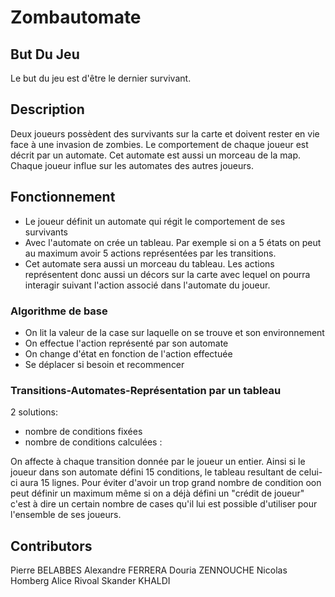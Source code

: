 # Zombautomate
## But Du Jeu  

Le but du jeu est d'être le dernier survivant.

## Description 

Deux joueurs possèdent des survivants sur la carte et doivent rester en vie face à une invasion de zombies.
Le comportement de chaque joueur est décrit par un automate.
Cet automate est aussi un morceau de la map.
Chaque joueur influe sur les automates des autres joueurs.

## Fonctionnement 

* Le joueur définit un automate qui régit le comportement de ses survivants
* Avec l'automate on crée un tableau. Par exemple si on a 5 états on peut au maximum avoir 5 actions représentées par les transitions.
* Cet automate sera aussi un morceau du tableau. Les actions représentent donc aussi un décors sur la carte avec lequel on pourra interagir suivant l'action associé dans l'automate du joueur.


### Algorithme de base 

* On lit la valeur de la case sur laquelle on se trouve et son environnement
* On effectue l'action représenté par son automate 
* On change d'état en fonction de l'action effectuée
* Se déplacer si besoin et recommencer

### Transitions-Automates-Représentation par un tableau

2 solutions:
* nombre de conditions fixées
* nombre de conditions calculées : 

On affecte à chaque transition donnée par le joueur un entier. Ainsi si le joueur dans son automate défini 15 conditions, le tableau resultant de celui-ci aura 15 lignes. Pour éviter d'avoir un trop grand nombre de condition oon peut définir un maximum même si on a déjà défini un "crédit de joueur" c'est à dire un certain nombre de cases qu'il lui est possible d'utiliser pour l'ensemble de ses joueurs.

## Contributors

Pierre BELABBES
Alexandre FERRERA
Douria ZENNOUCHE
Nicolas Homberg
Alice Rivoal
Skander KHALDI

